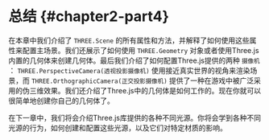 # 总结 {#chapter2-part4}

在本章中我们介绍了 `THREE.Scene` 的所有属性和方法，并解释了如何使用这些属性来配置主场景。我们还展示了如何使用 `THREE.Geometry` 对象或者使用Three.js内置的几何体来创建几何体。最后我们介绍了如何配置Three.js提供的两种 `摄像机` ： `THREE.PerspectiveCamera(透视投影摄像机)` 使用接近真实世界的视角来渲染场景，而 `THREE.OrthographicCamera(正交投影摄像机)` 提供了一种在游戏中被广泛采用的伪三维效果。我们还介绍了Three.js中的几何体是如何工作的。现在你就可以很简单地创建你自己的几何体了。

在下一章中，我们将会介绍Three.js库提供的各种不同光源。你将会学到各种不同光源的行为，如何创建和配置这些光源，以及它们对特定材质的影响。
